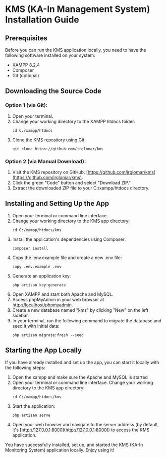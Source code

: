 # KMS (KA-In Management System) Installation Guide

## Prerequisites
Before you can run the KMS application locally, you need to have the following software installed on your system:

- XAMPP 8.2.4
- Composer
- Git (optional)

## Downloading the Source Code

### Option 1 (via Git):
1. Open your terminal.
2. Change your working directory to the XAMPP htdocs folder:
    ```
    cd C:/xampp/htdocs
    ```
3. Clone the KMS repository using Git:
    ```
    git clone https://github.com/jrglomar/kms
    ```

### Option 2 (via Manual Download):
1. Visit the KMS repository on GitHub: [https://github.com/jrglomar/kms](https://github.com/jrglomar/kms).
2. Click the green "Code" button and select "Download ZIP."
3. Extract the downloaded ZIP file to your C:/xampp/htdocs directory.

## Installing and Setting Up the App
1. Open your terminal or command line interface.
2. Change your working directory to the KMS app directory:
    ```
    cd C:/xampp/htdocs/kms
    ```
3. Install the application's dependencies using Composer:
    ```
    composer install
    ```
4. Copy the .env.example file and create a new .env file:
    ```
    copy .env.example .env
    ```
5. Generate an application key:
    ```
    php artisan key:generate
    ```
6. Open XAMPP and start both Apache and MySQL.
7. Access phpMyAdmin in your web browser at [http://localhost/phpmyadmin](http://localhost/phpmyadmin).
8. Create a new database named "kms" by clicking "New" on the left sidebar.
9. In your terminal, run the following command to migrate the database and seed it with initial data:
    ```
    php artisan migrate:fresh --seed
    ```

## Starting the App Locally
If you have already installed and set up the app, you can start it locally with the following steps:

1. Open the xampp and make sure the Apache and MySQL is started
2. Open your terminal or command line interface. Change your working directory to the KMS app directory:
    ```
    cd C:/xampp/htdocs/kms
    ```
3. Start the application:
    ```
    php artisan serve
    ```
4. Open your web browser and navigate to the server address (by default, it's [http://127.0.0.1:8000](http://127.0.0.1:8000)) to access the KMS application.

You have successfully installed, set up, and started the KMS (KA-In Monitoring System) application locally. Enjoy using it!
